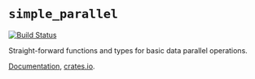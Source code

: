 # `simple_parallel`

[![Build Status](https://travis-ci.org/huonw/simple_parallel.png)](https://travis-ci.org/huonw/simple_parallel)

Straight-forward functions and types for basic data parallel
operations.

[Documentation](http://huonw.github.io/simple_parallel/simple_parallel),
[crates.io](https://crates.io/crates/simple_parallel).
